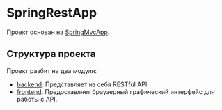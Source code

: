 # SpringRestApp

Проект основан на [SpringMvcApp](../../../SpringMvcApp).

## Структура проекта
Проект разбит на два модуля:
* [backend](/backend). Представляет из себя RESTful API.
* [frontend](/frontend). Предоставляет браузерный графический интерфейс для работы с API.
